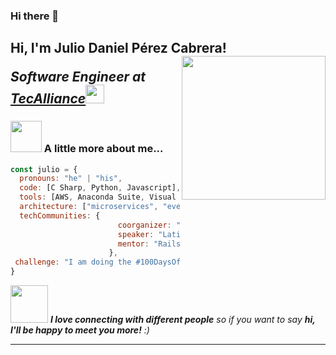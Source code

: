 ### Hi there 👋

<h2> Hi, I'm Julio Daniel Pérez Cabrera!
<img align='right' src="https://media.giphy.com/media/ieyl9zmCjO4b4t6qoY/giphy.gif" width="230">
<p><em>Software Engineer at <a href="https://www.tecalliance.net/">TecAlliance</a><img src="https://media.giphy.com/media/WUlplcMpOCEmTGBtBW/giphy.gif" width="30"></br>
</em></p>

<!--
[![Linkedin: thaianebraga]([https://img.shields.io/badge/juliodanielperez?style=flat-square&logo=linkedin&logoColor=white&link=www.linkedin.com%2Fin%2Fjulio-daniel-perez-cabrera-42482613b](https://www.linkedin.com/in/thaianebraga/](https://www.linkedin.com/in/julio-daniel-perez-cabrera-42482613b/))-->


### <img src="https://media.giphy.com/media/v1.Y2lkPTc5MGI3NjExYmNpNHZ1Z2Q4aWxreGZqa282MjVrN3F1M25xamNuZGN6bXphZWtydyZlcD12MV9pbnRlcm5hbF9naWZfYnlfaWQmY3Q9Zw/3o7qE1YN7aBOFPRw8E/giphy.gif" width="50"> A little more about me...  

```javascript
const julio = {
  pronouns: "he" | "his",
  code: [C Sharp, Python, Javascript],
  tools: [AWS, Anaconda Suite, Visual Studio suite, VS Code suite, Serverless],
  architecture: ["microservices", "event-driven", "design system pattern"],
  techCommunities: {
                        coorganizer: "AfroPython",
                        speaker: "Latinity",
                        mentor: "RailsGirls POA"
                      },
 challenge: "I am doing the #100DaysOfCode challenge focused on react and typescript"
}
```

<img src="https://media.giphy.com/media/LnQjpWaON8nhr21vNW/giphy.gif" width="60"> <em><b>I love connecting with different people</b> so if you want to say <b>hi, I'll be happy to meet you more!</b> :)</em>

---

<!--
**JulioPerez-ML/JulioPerez-ML** is a ✨ _special_ ✨ repository because its `README.md` (this file) appears on your GitHub profile.

Here are some ideas to get you started:

- 🔭 I’m currently working on ...
- 🌱 I’m currently learning ...
- 👯 I’m looking to collaborate on ...
- 🤔 I’m looking for help with ...
- 💬 Ask me about ...
- 📫 How to reach me: ...
- 😄 Pronouns: ...
- ⚡ Fun fact: ...
-->
